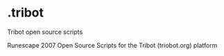 # .tribot
Tribot open source scripts

Runescape 2007 Open Source Scripts for the Tribot (triobot.org) platform
